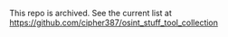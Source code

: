 This repo is archived. See the current list at https://github.com/cipher387/osint_stuff_tool_collection
